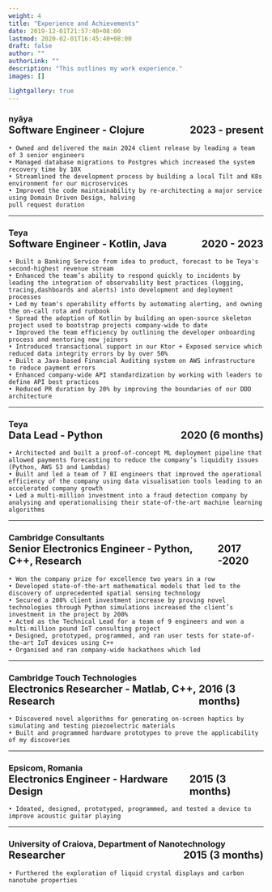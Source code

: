 ```yaml
---
weight: 4
title: "Experience and Achievements"
date: 2019-12-01T21:57:40+08:00
lastmod: 2020-02-01T16:45:40+08:00
draft: false
author: ""
authorLink: ""
description: "This outlines my work experience."
images: []

lightgallery: true
---
```


<h3>
nyāya
  <div style="display: flex; justify-content: space-between;font-size: 20px;">
    <div>Software Engineer - Clojure</div>
    <div>2023 - present</div>
  </div>
</h3>

    • Owned and delivered the main 2024 client release by leading a team of 3 senior engineers
    • Managed database migrations to Postgres which increased the system recovery time by 10X
    • Streamlined the development process by building a local Tilt and K8s environment for our microservices
    • Improved the code maintainability by re-architecting a major service using Domain Driven Design, halving
    pull request duration

---

<h3>
Teya
  <div style="display: flex; justify-content: space-between;font-size: 20px;">
    <div>Software Engineer - Kotlin, Java</div>
    <div>2020 - 2023</div>
  </div>
</h3>

    • Built a Banking Service from idea to product, forecast to be Teya's second-highest revenue stream
    • Enhanced the team’s ability to respond quickly to incidents by leading the integration of observability best practices (logging, tracing,dashboards and alerts) into development and deployment processes
    • Led my team's operability efforts by automating alerting, and owning the on-call rota and runbook
    • Spread the adoption of Kotlin by building an open-source skeleton project used to bootstrap projects company-wide to date
    • Improved the team efficiency by outlining the developer onboarding process and mentoring new joiners
    • Introduced transactional support in our Ktor + Exposed service which reduced data integrity errors by by over 50%
    • Built a Java-based Financial Auditing system on AWS infrastructure to reduce payment errors
    • Enhanced company-wide API standardization by working with leaders to define API best practices
    • Reduced PR duration by 20% by improving the boundaries of our DDD architecture

---

<h3>
Teya
  <div style="display: flex; justify-content: space-between;font-size: 20px;">
    <div>Data Lead - Python </div>
    <div>2020 (6 months)</div>
  </div>
</h3>

    
    • Architected and built a proof-of-concept ML deployment pipeline that allowed payments forecasting to reduce the company’s liquidity issues (Python, AWS S3 and Lambdas)
    • Built and led a team of 7 BI engineers that improved the operational efficiency of the company using data visualisation tools leading to an accelerated company growth
    • Led a multi-million investment into a fraud detection company by analysing and operationalising their state-of-the-art machine learning algorithms

---

<h3>
Cambridge Consultants
  <div style="display: flex; justify-content: space-between;font-size: 20px;">
    <div>Senior Electronics Engineer - Python, C++, Research</div>
    <div>2017 -2020</div>
  </div>
</h3>

    • Won the company prize for excellence two years in a row
    • Developed state-of-the-art mathematical models that led to the discovery of unprecedented spatial sensing technology
    • Secured a 200% client investment increase by proving novel technologies through Python simulations increased the client’s investment in the project by 200% 
    • Acted as the Technical Lead for a team of 9 engineers and won a multi-million pound IoT consulting project
    • Designed, prototyped, programmed, and ran user tests for state-of-the-art IoT devices using C++
    • Organised and ran company-wide hackathons which led 

---

<h3>
Cambridge Touch Technologies
  <div style="display: flex; justify-content: space-between;font-size: 20px;">
    <div>Electronics Researcher - Matlab, C++, Research </div>
    <div>2016 (3 months)</div>
  </div>
</h3>

    • Discovered novel algorithms for generating on-screen haptics by simulating and testing piezoelectric materials
    • Built and programmed hardware prototypes to prove the applicability of my discoveries

---

<h3>
Epsicom, Romania
  <div style="display: flex; justify-content: space-between;font-size: 20px;">
    <div>Electronics Engineer - Hardware Design</div>
    <div>2015 (3 months)</div>
  </div>
</h3>

    • Ideated, designed, prototyped, programmed, and tested a device to improve acoustic guitar playing
---

<h3>
University of Craiova, Department of Nanotechnology
  <div style="display: flex; justify-content: space-between;font-size: 20px;">
    <div>Researcher</div>
    <div>2015 (3 months)</div>
  </div>
</h3>

    • Furthered the exploration of liquid crystal displays and carbon nanotube properties
